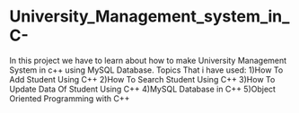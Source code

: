 # University_Management_system_in_C-
In this project we have to learn about how to make University Management System in c++ using MySQL Database.
Topics That i have used:
1)How To Add Student Using C++
2)How To Search Student Using C++
3)How To Update Data Of Student Using C++
4)MySQL Database in C++
5)Object Oriented Programming with C++
